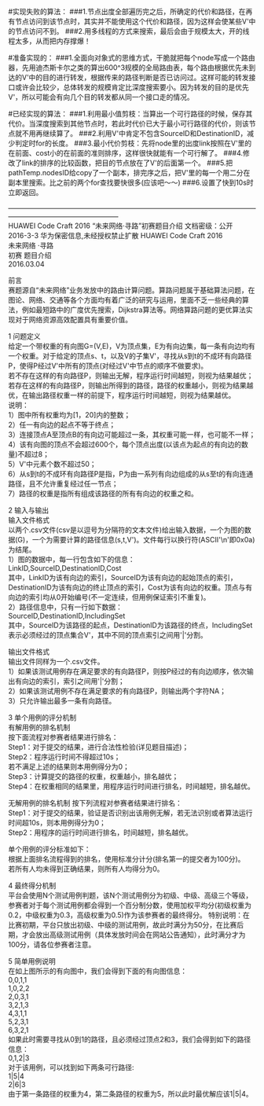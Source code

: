 #实现失败的算法：
###1.节点出度全部遍历完之后，所确定的代价和路径，在再有节点访问到该节点时，其实并不能使用这个代价和路径，因为这样会使某些V'中的节点访问不到。
###2.用多线程的方式来搜索，最后会由于规模太大，开的线程太多，从而把内存撑爆！  
  
#准备实现的：
###1.全面向对象式的思维方式，干脆就把每个node写成一个路由器，先用迪杰斯卡尔之类的算出600^3规模的全局路由表，每个路由根据优先未到达的V'中的目的进行转发，根据传来的路径判断是否已访问过。这样可能的转发接口或许会比较少，总体转发的规模肯定比深度搜索要小。因为转发的目的是优先V'，所以可能会有向几个目的转发都从同一个接口走的情况。  
  
#已经实现的算法：
###1.利用最小值剪枝：当算出一个可行路径的时候，保存其代价。当深度搜索到其他节点时，若此时代价已大于最小可行路径的代价，则该节点就不用再继续算了。
###2.利用V'中肯定不包含SourceID和DestinationID，减少判定时for的长度。
###3.最小代价剪枝：先将node里的出度link按照在V'里的在前面、cost小的在前面的准则排序，这样很快就能有一个可行解了。
###4.修改了link的排序的比较函数，把目的节点放在了V'的后面第一个。
###5.把pathTemp.nodesID给copy了一个副本，排完序之后，把V'里的每一个用二分在副本里搜索。比之前的两个for查找要快很多(应该吧～～)
###6.设置了快到10s时立即返回。
  
  ————————————————————————————————————————————————————  
HUAWEI Code Craft 2016 “未来网络·寻路”初赛题目介绍 文档密级：公开  
2016-3-3 华为保密信息,未经授权禁止扩散 
HUAWEI Code Craft 2016  
未来网络 ·寻路  
初赛 题目介绍  
2016.03.04  

前言  
赛题源自“未来网络”业务发放中的路由计算问题。算路问题属于基础算法问题，在图论、网络、交通等各个方面均有着广泛的研究与运用，里面不乏一些经典的算法，例如最短路中的广度优先搜索，Dijkstra算法等。网络算路问题的更优算法实现对于网络资源高效配置具有重要价值。  

1 问题定义  
给定一个带权重的有向图G=(V,E)，V为顶点集，E为有向边集，每一条有向边均有一个权重。对于给定的顶点s、t，以及V的子集V'，寻找从s到t的不成环有向路径P，使得P经过V'中所有的顶点(对经过V'中节点的顺序不做要求)。  
若不存在这样的有向路径P，则输出无解，程序运行时间越短，则视为结果越优；若存在这样的有向路径P，则输出所得到的路径，路径的权重越小，则视为结果越优，在输出路径权重一样的前提下，程序运行时间越短，则视为结果越优。  
说明：  
1）图中所有权重均为[1，20]内的整数；  
2）任一有向边的起点不等于终点；  
3）连接顶点A至顶点B的有向边可能超过一条，其权重可能一样，也可能不一样；  
4）该有向图的顶点不会超过600个，每个顶点出度(以该点为起点的有向边的数量)不超过8；  
5）V'中元素个数不超过50；  
6）从s到t的不成环有向路径P是指，P为由一系列有向边组成的从s至t的有向连通路径，且不允许重复经过任一节点；  
7）路径的权重是指所有组成该路径的所有有向边的权重之和。  

2 输入与输出  
输入文件格式  
以两个.csv文件(csv是以逗号为分隔符的文本文件)给出输入数据，一个为图的数据(G)，一个为需要计算的路径信息(s,t,V')。文件每行以换行符(ASCII'\n'即0x0a)为结尾。  
1）图的数据中，每一行包含如下的信息：  
LinkID,SourceID,DestinationID,Cost  
其中，LinkID为该有向边的索引，SourceID为该有向边的起始顶点的索引，DestinationID为该有向边的终止顶点的索引，Cost为该有向边的权重。顶点与有向边的索引均从0开始编号(不一定连续，但用例保证索引不重复)。  
2）路径信息中，只有一行如下数据：  
SourceID,DestinationID,IncludingSet  
其中，SourceID为该路径的起点，DestinationID为该路径的终点，IncludingSet表示必须经过的顶点集合V'，其中不同的顶点索引之间用'|'分割。  

输出文件格式  
输出文件同样为一个.csv文件。  
1）如果该测试用例存在满足要求的有向路径P，则按P经过的有向边顺序，依次输出有向边的索引，索引之间用'|'分割；  
2）如果该测试用例不存在满足要求的有向路径P，则输出两个字符NA；  
3）只允许输出最多一条有向路径。  

3 单个用例的评分机制  
有解用例的排名机制  
按下面流程对参赛者结果进行排名：  
Step1：对于提交的结果，进行合法性检验(详见题目描述)；  
Step2：程序运行时间不得超过10s；  
若不满足上述的结果则本用例得分为0；  
Step3：计算提交的路径的权重，权重越小，排名越优；  
Step4：在权重相同的结果里，用程序运行时间进行排名，时间越短，排名越优。  

无解用例的排名机制
按下列流程对参赛者结果进行排名：  
Step1：对于提交的结果，验证是否识别出该用例无解，若无法识别或者算法运行时间超10s，则本用例得分为0；  
Step2：用程序的运行时间进行排名，时间越短，排名越优。  

单个用例的评分标准如下：  
根据上面排名流程得到的排名，使用标准分计分(排名第一的提交者为100分)。  
若所有人均未得到正确结果，则所有人均得分为0。  

4 最终得分机制  
平台会使用N个测试用例判题，该N个测试用例分为初级、中级、高级三个等级，参赛者对于每个测试用例都会得到一个百分制分数，使用加权平均分(初级权重为0.2，中级权重为0.3，高级权重为0.5)作为该参赛者的最终得分。   特别说明：在比赛初期，平台只放出初级、中级的测试用例，故此时满分为50分，在比赛后期，才会放出高级测试用例（具体发放时间会在网站公告通知），此时满分才为100分，请各位参赛者注意。  

5 简单用例说明  
在如上图所示的有向图中，我们会得到下面的有向图信息：  
0,0,1,1  
1,0,2,2  
2,0,3,1  
3,2,1,3  
4,3,1,1  
5,2,3,1  
6,3,2,1  
如果此时需要寻找从0到1的路径，且必须经过顶点2和3，我们会得到如下的路径信息：  
0,1,2|3  
对于该用例，可以找到如下两条可行路径:  
1|5|4  
2|6|3  
由于第一条路径的权重为4，第二条路径的权重为5，所以此时最优解应该1|5|4。  

